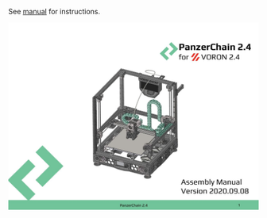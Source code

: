 See [manual](./PanzerChain_2.4.pdf) for instructions.
<p align="center">
  <img src="OverviewLarge.JPG" width="600" title="hover text">
</p>
